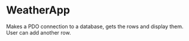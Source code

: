 # WeatherApp

Makes a PDO connection to a database, gets the rows and display them. User can add another row. 
